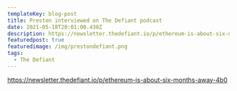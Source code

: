 ```yaml
---
templateKey: blog-post
title: Preston interviewed on The Defiant podcast
date: 2021-05-18T20:01:00.438Z
description: https://newsletter.thedefiant.io/p/ethereum-is-about-six-months-away-4b0
featuredpost: true
featuredimage: /img/prestondefiant.png
tags:
  - The Defiant
---
```

https://newsletter.thedefiant.io/p/ethereum-is-about-six-months-away-4b0